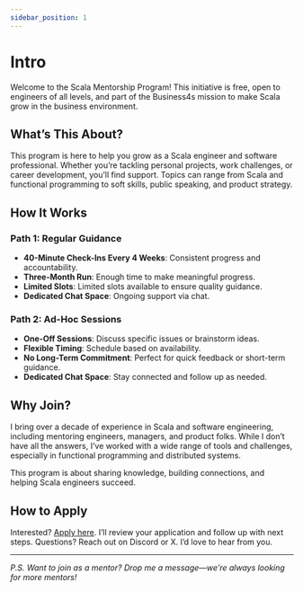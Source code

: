 ```yaml
---
sidebar_position: 1
---
```


# Intro

Welcome to the Scala Mentorship Program! This initiative is free, open to engineers of all levels, and part of the
Business4s mission to make Scala grow in the business environment.

## What’s This About?

This program is here to help you grow as a Scala engineer and software professional. Whether you’re tackling personal
projects, work challenges, or career development, you’ll find support. Topics can range from Scala and functional
programming to soft skills, public speaking, and product strategy.

## How It Works

### Path 1: Regular Guidance

- **40-Minute Check-Ins Every 4 Weeks**: Consistent progress and accountability.
- **Three-Month Run**: Enough time to make meaningful progress.
- **Limited Slots**: Limited slots available to ensure quality guidance.
- **Dedicated Chat Space**: Ongoing support via chat.

### Path 2: Ad-Hoc Sessions

- **One-Off Sessions**: Discuss specific issues or brainstorm ideas.
- **Flexible Timing**: Schedule based on availability.
- **No Long-Term Commitment**: Perfect for quick feedback or short-term guidance.
- **Dedicated Chat Space**: Stay connected and follow up as needed.

## Why Join?

I bring over a decade of experience in Scala and software engineering, including mentoring engineers, managers, and
product folks. While I don’t have all the answers, I’ve worked with a wide range of tools and challenges, especially in
functional programming and distributed systems.

This program is about sharing knowledge, building connections, and helping Scala engineers succeed.

## How to Apply

Interested? [Apply here](./signup). I’ll review your application and follow up with next steps. Questions? Reach out on Discord
or X. I’d love to hear from you.

---

*P.S. Want to join as a mentor? Drop me a message—we’re always looking for more mentors!*
